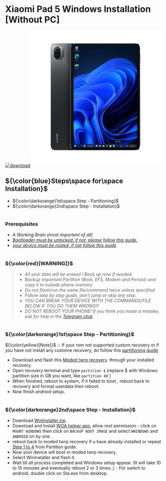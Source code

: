# Xiaomi Pad 5 Windows Installation [Without PC]
<img align="right" src="nabu.png" width="425" alt="Windows 11 Running On A Xiaomi Pad 5">

[![download](https://github.com/Kumar-Jy/Windows-in-PocoF1-Without-PC/assets/20044626/3abc8b52-c5c6-4495-b623-d1312195d639)](https://youtu.be/e0fF1_bKQYE)
## ${\color{blue}Steps\space for\space Installation}$ 
- ${\color{darkorange}1st\space Step - Partitioning}$
- ${\color{darkorange}2nd\space Step - Installation}$
  
#
### Prerequisites
- _A Working Brain (most important of all)_
- [_Bootloader must be unlocked, if not, please follow this guide._](https://github.com/Misha803/Port-Windows-11-Xiaomi-Pad-5/blob/main/guide/English/Re-rooting-en.md)
- [_your device must be rooted, if not follow this guide_](https://github.com/Misha803/Port-Windows-11-Xiaomi-Pad-5/blob/main/guide/English/Re-rooting-en.md)
#
### ${\color{red}[WARNING]}$
> - _All your data will be erased ! Back up now if needed._
> - _Backup Important Partition (Boot, EFS, Modem and Persist) and copy it to outside phone memory_
> - _Do not flash/run the same file/command twice unless specified._
> - _Follow step by step guide, don't jump or skip any step._
> - _YOU CAN BREAK YOUR DEVICE WITH THE COMMANDS/FILE BELOW IF YOU DO THEM WRONG!!!_
> - _DO NOT REBOOT YOUR PHONE! If you think you made a mistake, ask for help in the [Telegram chat](https://t.me/WinInstaller)._
#

### **${\color{darkorange}1st\space Step - Partitioning}$**
${\color{yellow}[Note]}$ :- If your rom not supported custom recovery or if you have not install any custome recovery, do follow this [partitioning guide](partition.md)
- Download and flash this [Moded twrp recovery](https://mega.nz/file/czUjGI4Z#mrzauyw4Pa99bHfX16BD5NH9RUnxf3K9meYVn4EoFGo). through your installed recovery.
- Open recovery terminal and type `partition $` (replace $ with Windows partition size in GB you want, like `partition 60` )
- When finished, reboot to system, if it failed to boot , reboot back to recovery and format userdata then reboot.
- Now finish android setup.
#

### ${\color{darkorange}2nd\space Step - Installation}$
- Download [WinInstaller.zip](https://mega.nz/file/9mFiWSIL#2Kmy_Zg1nh0OvR1wId9my6LYFSXtzv-IAGzHz4ogrt8).
- Download and Install [WOA helper app](https://), allow root permission - click on `MOUNT WINDOWS` then click on `BACKUP BOOT IMAGE` and select `WNINDOWS` and `ANDROID` on by one.
- reboot back to moded twrp recovery if u have already installed or repeat [Step 1 to 4](https://github.com/Kumar-Jy/Windows-in-NABU-Without-PC/blob/main/guide/Partition.md#colordarkorange1stspace-step---partitioning) from Partition guide.
- Now your device will boot in moded twrp recovery.
- Select Wininstaller and flash it.
- Wait till all process completed and Windows setup appear. (It will take 10 to 15 minutes and eventually reboot 2 or 3 times.,)
- For switch to android, double click on Sta.exe from desktop.
#


